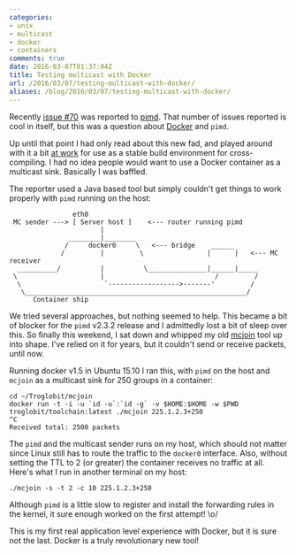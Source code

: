 ```yaml
---
categories:
- unix
- multicast
- docker
- containers
comments: true
date: 2016-03-07T01:37:04Z
title: Testing multicast with Docker
url: /2016/03/07/testing-multicast-with-docker/
aliases: /blog/2016/03/07/testing-multicast-with-docker/
---
```


Recently [issue #70](https://github.com/troglobit/pimd/issues/70) was
reported to [pimd](https://github.com/troglobit/pimd/).  That number of
issues reported is cool in itself, but this was a question about
[Docker](https://www.docker.com) and `pimd`.

Up until that point I had only read about this new fad, and played
around with it a bit [at work](http://www.westermo.com) for use as a
stable build environment for cross-compiling.  I had no idea people
would want to use a Docker container as a multicast sink.  Basically I
was baffled.

The reporter used a Java based tool but simply couldn't get things to
work properly with `pimd` running on the host:

                    eth0
     MC sender ---> [ Server host ]    <--- router running pimd
                           |
                   ________|________
                  /     docker0     \   <--- bridge    ______
                 /         |         \                |      |   <--- MC receiver
      __________/          |          \_______________|______|_____
     \                     |                            /         /
      \                     `------------------>-------'         /
       \________________________________________________________/
          Container ship

<!--more-->

We tried several approaches, but nothing seemed to help.  This became a
bit of blocker for the `pimd` v2.3.2 release and I admittedly lost a bit
of sleep over this.  So finally this weekend, I sat down and whipped my
old [mcjoin](https://github.com/troglobit/mcjoin/) tool up into shape.
I've relied on it for years, but it couldn't send or receive packets,
until now.

Running docker v1.5 in Ubuntu 15.10 I ran this, with `pimd` on the host
and `mcjoin` as a multicast sink for 250 groups in a container:

    cd ~/Troglobit/mcjoin
    docker run -t -i -u `id -u`:`id -g` -v $HOME:$HOME -w $PWD troglobit/toolchain:latest ./mcjoin 225.1.2.3+250
    ^C
    Received total: 2500 packets

The `pimd` and the multicast sender runs on my host, which should not
matter since Linux still has to route the traffic to the `docker0`
interface.  Also, without setting the TTL to 2 (or greater) the
container receives no traffic at all.  Here's what I run in another
terminal on my host:

    ./mcjoin -s -t 2 -c 10 225.1.2.3+250

Although `pimd` is a little slow to register and install the forwarding
rules in the kernel, it sure enough worked on the first attempt! \o/

This is my first real application level experience with Docker, but it
is sure not the last.  Docker is a truly revolutionary new tool!
